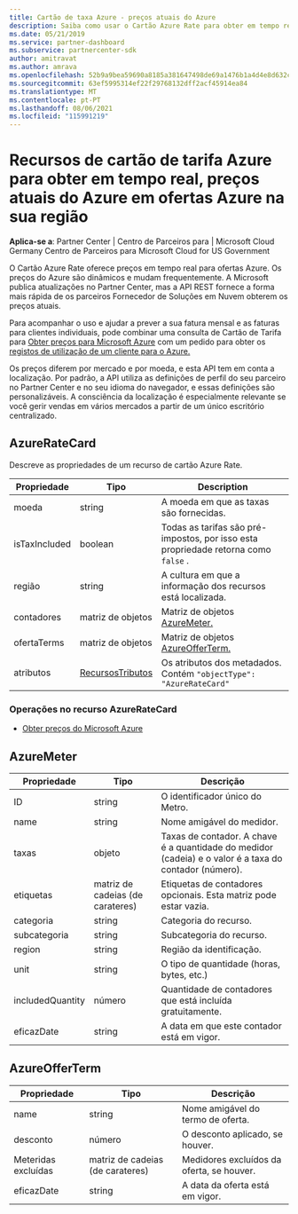 ```yaml
---
title: Cartão de taxa Azure - preços atuais do Azure
description: Saiba como usar o Cartão Azure Rate para obter em tempo real, preços correntes para ofertas Azure na sua região. O Cartão Azure Rate é acedido através da API do Partner Center REST.
ms.date: 05/21/2019
ms.service: partner-dashboard
ms.subservice: partnercenter-sdk
author: amitravat
ms.author: amrava
ms.openlocfilehash: 52b9a9bea59690a8185a381647498de69a1476b1a4d4e8d632c5d13382776114
ms.sourcegitcommit: 63ef5995314ef22f29768132dff2acf45914ea84
ms.translationtype: MT
ms.contentlocale: pt-PT
ms.lasthandoff: 08/06/2021
ms.locfileid: "115991219"
---
```

# <a name="azure-rate-card-resources-to-get-real-time-current-azure-prices-on-azure-offers-in-your-region"></a>Recursos de cartão de tarifa Azure para obter em tempo real, preços atuais do Azure em ofertas Azure na sua região

**Aplica-se a**: Partner Center | Centro de Parceiros para | Microsoft Cloud Germany Centro de Parceiros para Microsoft Cloud for US Government

O Cartão Azure Rate oferece preços em tempo real para ofertas Azure. Os preços do Azure são dinâmicos e mudam frequentemente. A Microsoft publica atualizações no Partner Center, mas a API REST fornece a forma mais rápida de os parceiros Fornecedor de Soluções em Nuvem obterem os preços atuais.

Para acompanhar o uso e ajudar a prever a sua fatura mensal e as faturas para clientes individuais, pode combinar uma consulta de Cartão de Tarifa para [Obter preços para Microsoft Azure](get-prices-for-microsoft-azure.md) com um pedido para obter os [registos de utilização de um cliente para o Azure.](get-a-customer-s-utilization-record-for-azure.md)

Os preços diferem por mercado e por moeda, e esta API tem em conta a localização. Por padrão, a API utiliza as definições de perfil do seu parceiro no Partner Center e no seu idioma do navegador, e essas definições são personalizáveis. A consciência da localização é especialmente relevante se você gerir vendas em vários mercados a partir de um único escritório centralizado.

## <a name="azureratecard"></a>AzureRateCard

Descreve as propriedades de um recurso de cartão Azure Rate.

| Propriedade      | Tipo                                      | Description                                                       |
|---------------|-------------------------------------------|-------------------------------------------------------------------|
| moeda      | string                                    | A moeda em que as taxas são fornecidas.                     |
| isTaxIncluded | boolean                                   | Todas as tarifas são pré-impostos, por isso esta propriedade retorna como `false` . |
| região        | string                                    | A cultura em que a informação dos recursos está localizada.       |
| contadores        | matriz de objetos                          | Matriz de objetos [AzureMeter.](#azuremeter)                       |
| ofertaTerms    | matriz de objetos                          | Matriz de objetos [AzureOfferTerm.](#azureofferterm)               |
| atributos    | [RecursosTributos](utility-resources.md#resourceattributes) | Os atributos dos metadados. Contém `"objectType": "AzureRateCard"`   |

### <a name="operations-on-the-azureratecard-resource"></a>Operações no recurso AzureRateCard

- [Obter preços do Microsoft Azure](get-prices-for-microsoft-azure.md)

## <a name="azuremeter"></a>AzureMeter

| Propriedade         | Tipo             | Descrição                                                                                   |
|------------------|------------------|-----------------------------------------------------------------------------------------------|
| ID               | string           | O identificador único do Metro.                                                                    |
| name             | string           | Nome amigável do medidor.                                                                   |
| taxas            | objeto           | Taxas de contador. A chave é a quantidade do medidor (cadeia) e o valor é a taxa do contador (número). |
| etiquetas             | matriz de cadeias (de carateres) | Etiquetas de contadores opcionais. Esta matriz pode estar vazia.                                                 |
| categoria         | string           | Categoria do recurso.                                                                     |
| subcategoria      | string           | Subcategoria do recurso.                                                                 |
| region           | string           | Região da identificação.                                                                             |
| unit             | string           | O tipo de quantidade (horas, bytes, etc.)                                                     |
| includedQuantity | número           | Quantidade de contadores que está incluída gratuitamente.                                               |
| eficazDate    | string           | A data em que este contador está em vigor.                                                             |

## <a name="azureofferterm"></a>AzureOfferTerm

| Propriedade         | Tipo             | Descrição                             |
|------------------|------------------|-----------------------------------------|
| name             | string           | Nome amigável do termo de oferta.        |
| desconto         | número           | O desconto aplicado, se houver.           |
| Meteridas excluídas | matriz de cadeias (de carateres) | Medidores excluídos da oferta, se houver. |
| eficazDate    | string           | A data da oferta está em vigor.        |
